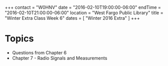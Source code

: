 +++
contact = "W0HNV"
date = "2016-02-10T19:00:00-06:00"
endTime = "2016-02-10T21:00:00-06:00"
location = "West Fargo Public Library"
title = "Winter Extra Class Week 6"
dates = [ "Winter 2016 Extra" ]
+++

# Topics

* Questions from Chapter 6
* Chapter 7 - Radio Signals and Measurements


